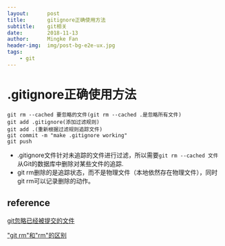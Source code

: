```yaml
---
layout:      post
title:       gitignore正确使用方法
subtitle:    git相关
date:        2018-11-13
author:      Mingke Fan
header-img:  img/post-bg-e2e-ux.jpg
tags:
    - git
---
```


# .gitignore正确使用方法

```shell
git rm --cached 要忽略的文件(git rm --cached .是忽略所有文件)
git add .gitignore(添加过滤规则)
git add .(重新根据过滤规则追踪文件)
git commit -m "make .gitignore working"
git push
```

- .gitignore文件针对未追踪的文件进行过滤，所以需要`git rm --cached 文件`从Git的数据库中删除对某些文件的追踪.  
- git rm删除的是追踪状态，而不是物理文件（本地依然存在物理文件），同时git rm可以记录删除的动作。

## reference

[git忽略已经被提交的文件](https://segmentfault.com/q/1010000000430426)

["git rm"和"rm"的区别](https://blog.csdn.net/jfkidear/article/details/12152167)